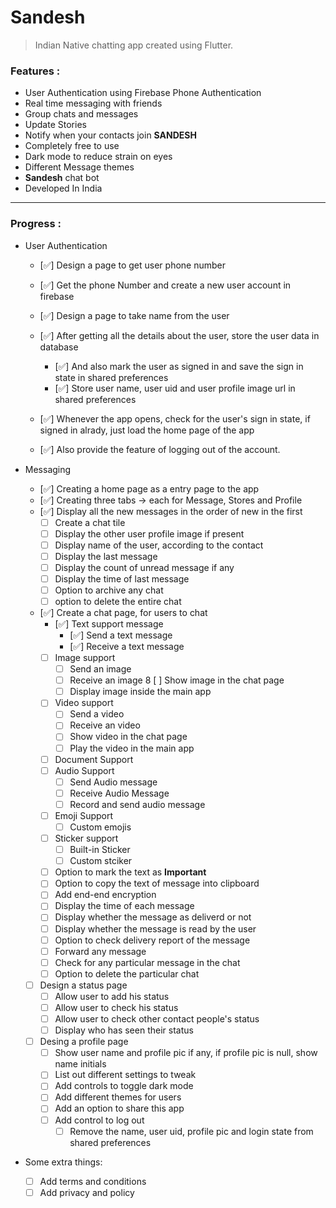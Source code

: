 # Sandesh

> Indian Native chatting app created using Flutter.

### Features :
* User Authentication using Firebase Phone Authentication
* Real time messaging with friends
* Group chats and messages
* Update Stories 
* Notify when your contacts join **SANDESH**
* Completely free to use
* Dark mode to reduce strain on eyes
* Different Message themes
* **Sandesh** chat bot
* Developed In India

---

### Progress : 
* User Authentication 
    * [✅] Design a page to get user phone number
    * [✅] Get the phone Number and create  a new user account in firebase
    * [✅] Design a page to take name from the user
    * [✅] After getting all the details about the user, store the user data in database
        * [✅] And also mark the user as signed in and save the sign in state in shared preferences
        * [✅] Store user name, user uid and user profile image url in shared preferences

    * [✅] Whenever the app opens, check for the user's sign in state, if signed in alrady, just load the home page of the app
    * [✅] Also provide the feature of logging out of the account.
    
* Messaging
    * [✅] Creating a home page as a entry page to the app
    * [✅] Creating three tabs -> each for Message, Stores and Profile
    * [✅] Display all the new messages in the order of new in the first
        * [ ] Create a chat tile
        * [ ] Display the other user profile image if present
        * [ ] Display name of the user, according to the contact
        * [ ] Display the last message
        * [ ] Display the count of unread message if any
        * [ ] Display the time of last message
        * [ ] Option to archive any chat
        * [ ] option to delete the entire chat
    * [✅] Create a chat page, for users to chat
        * [✅] Text support message
            * [✅] Send a text message
            * [✅] Receive a text message
        * [ ] Image support 
            * [ ] Send an image
            * [ ] Receive an image
            8 [ ] Show image in the chat page
            * [ ] Display image inside the main app
        * [ ] Video support  
            * [ ] Send a video
            * [ ] Receive an video
            * [ ] Show video in the chat page
            * [ ] Play the video in the main app
        * [ ] Document Support
        * [ ] Audio Support 
            * [ ] Send Audio message
            * [ ] Receive Audio Message
            * [ ] Record and send audio message
        * [ ] Emoji Support 
            * [ ] Custom emojis
        * [ ] Sticker support
            * [ ] Built-in Sticker
            * [ ] Custom stciker 
        * [ ] Option to mark the text as **Important**
        * [ ] Option to copy the text of message into clipboard
        * [ ] Add end-end encryption  
        * [ ] Display the time of each message
        * [ ] Display whether the message as deliverd or not
        * [ ] Display whether the message is read by the user
        * [ ] Option to check delivery report of the message
        * [ ] Forward any message
        * [ ] Check for any particular message in the chat 
        * [ ] Option to delete the particular chat
    * [ ] Design a status page
        * [ ] Allow user to add his status
        * [ ] Allow user to check his status
        * [ ] Allow user to check other contact people's status
        * [ ] Display who has seen their status
    * [ ] Desing a profile page
        * [ ] Show user name and profile pic if any, if profile pic is null, show name initials
        * [ ] List out different settings to tweak
        * [ ] Add controls to toggle dark mode
        * [ ] Add different themes for users
        * [ ] Add an option to share this app
        * [ ] Add control to log out
            * [ ] Remove the name, user uid, profile pic and login state from shared preferences

* Some extra things:
    * [ ] Add terms and conditions
    * [ ] Add privacy and policy